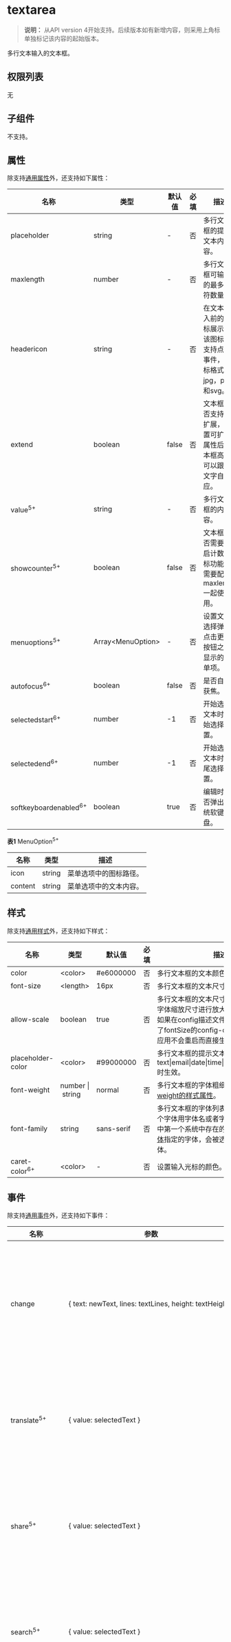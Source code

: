 # textarea

>  **说明：**
>  从API version 4开始支持。后续版本如有新增内容，则采用上角标单独标记该内容的起始版本。

多行文本输入的文本框。


## 权限列表

无


## 子组件

不支持。


## 属性

除支持[通用属性](../arkui-js/js-components-common-attributes.md)外，还支持如下属性：

| 名称                               | 类型                      | 默认值   | 必填   | 描述                                       |
| -------------------------------- | ----------------------- | ----- | ---- | ---------------------------------------- |
| placeholder                      | string                  | -     | 否    | 多行文本框的提示文本内容。                            |
| maxlength                        | number                  | -     | 否    | 多行文本框可输入的最多字符数量。                         |
| headericon                       | string                  | -     | 否    | 在文本输入前的图标展示，该图标不支持点击事件，图标格式为jpg，png和svg。 |
| extend                           | boolean                 | false | 否    | 文本框是否支持可扩展，设置可扩展属性后文本框高度可以跟随文字自适应。       |
| value<sup>5+</sup>               | string                  | -     | 否    | 多行文本框的内容。                                |
| showcounter<sup>5+</sup>         | boolean                 | false | 否    | 文本框是否需要开启计数下标功能，需要配合maxlength一起使用。       |
| menuoptions<sup>5+</sup>         | Array&lt;MenuOption&gt; | -     | 否    | 设置文本选择弹框点击更多按钮之后显示的菜单项。                  |
| autofocus<sup>6+</sup>           | boolean                 | false | 否    | 是否自动获焦。                                  |
| selectedstart<sup>6+</sup>       | number                  | -1    | 否    | 开始选择文本时初始选择位置。                           |
| selectedend<sup>6+</sup>         | number                  | -1    | 否    | 开始选择文本时结尾选择位置。                           |
| softkeyboardenabled<sup>6+</sup> | boolean                 | true  | 否    | 编辑时是否弹出系统软键盘。                            |

**表1** MenuOption<sup>5+</sup>

| 名称      | 类型     | 描述          |
| ------- | ------ | ----------- |
| icon    | string | 菜单选项中的图标路径。 |
| content | string | 菜单选项中的文本内容。 |


## 样式

除支持[通用样式](../arkui-js/js-components-common-styles.md)外，还支持如下样式：

| 名称                       | 类型                         | 默认值        | 必填   | 描述                                       |
| ------------------------ | -------------------------- | ---------- | ---- | ---------------------------------------- |
| color                    | &lt;color&gt;              | \#e6000000 | 否    | 多行文本框的文本颜色。                              |
| font-size                | &lt;length&gt;             | 16px       | 否    | 多行文本框的文本尺寸。                              |
| allow-scale              | boolean                    | true       | 否    | 多行文本框的文本尺寸是否跟随系统设置字体缩放尺寸进行放大缩小。<br/>如果在config描述文件中针对ability配置了fontSize的config-changes标签，则应用不会重启而直接生效。 |
| placeholder-color        | &lt;color&gt;              | \#99000000 | 否    | 多行文本框的提示文本颜色，type为text\|email\|date\|time\|number\|password时生效。 |
| font-weight              | number&nbsp;\|&nbsp;string | normal     | 否    | 多行文本框的字体粗细，见[text组件font-weight的样式属性](../arkui-js/js-components-basic-text.md#样式)。 |
| font-family              | string                     | sans-serif | 否    | 多行文本框的字体列表，用逗号分隔，每个字体用字体名或者字体族名设置。列表中第一个系统中存在的或者通过[自定义字体](../arkui-js/js-components-common-customizing-font.md)指定的字体，会被选中作为文本的字体。 |
| caret-color<sup>6+</sup> | &lt;color&gt;              | -          | 否    | 设置输入光标的颜色。                               |


## 事件

除支持[通用事件](../arkui-js/js-components-common-events.md)外，还支持如下事件：

| 名称                        | 参数                                       | 描述                                       |
| ------------------------- | ---------------------------------------- | ---------------------------------------- |
| change                    | {&nbsp;text:&nbsp;newText,&nbsp;lines:&nbsp;textLines,&nbsp;height:&nbsp;textHeight&nbsp;} | 输入内容发生变化时触发该事件，通过参数获取输入内容、行数和行高。<br/>从API Version 5开始，改变value属性值不会触发该回调。 |
| translate<sup>5+</sup>    | {&nbsp;value:&nbsp;selectedText&nbsp;}   | 设置此事件后，进行文本选择操作后文本选择弹窗会出现翻译按钮，点击翻译按钮之后，触发该回调，返回选中的文本内容。 |
| share<sup>5+</sup>        | {&nbsp;value:&nbsp;selectedText&nbsp;}   | 设置此事件后，进行文本选择操作后文本选择弹窗会出现分享按钮，点击分享按钮之后，触发该回调，返回选中的文本内容。 |
| search<sup>5+</sup>       | {&nbsp;value:&nbsp;selectedText&nbsp;}   | 设置此事件后，进行文本选择操作后文本选择弹窗会出现搜索按钮，点击搜索按钮之后，触发该回调，返回选中的文本内容。 |
| optionselect<sup>5+</sup> | {&nbsp;index:optionIndex,&nbsp;value:&nbsp;selectedText&nbsp;} | 文本选择弹窗中设置menuoptions属性后，用户在文本选择操作后，点击菜单项后触发该回调，返回点击的菜单项序号和选中的文本内容。 |
| selectchange<sup>6+</sup> | {&nbsp;start:&nbsp;number，end:&nbsp;number&nbsp;} | 文本选择变化时触发事件。                             |


## 方法

支持[通用方法](../arkui-js/js-components-common-methods.md)。


## 示例

```html
<!-- xxx.hml -->
<textarea id="textarea" class="textarea" extend="true" maxlength="20"
  headericon="/common/navigation_menu1_icon.svg" placeholder="Please input text"
  onchange="change">
</textarea>
```

```css
/* xxx.css */
.textarea {
  placeholder-color: gray;
}
```

```js
// xxx.js
import prompt from '@system.prompt';
export default {
change(e){
  prompt.showToast({
    message: 'value: ' + e.text + ', lines: ' + e.lines + ', height: ' + e.height,
    duration: 3000,
  });
}
}
```

![zh-cn_image_0000001127125124](figures/zh-cn_image_0000001127125124.png)
